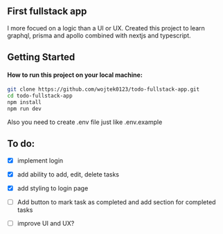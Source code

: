 ## First fullstack app

I more focued on a logic than a UI or UX.
Created this project to learn graphql, prisma and apollo combined with nextjs and typescript.

## Getting Started

#### How to run this project on your local machine:

```bash
git clone https://github.com/wojtek0123/todo-fullstack-app.git
cd todo-fullstack-app
npm install
npm run dev
```

Also you need to create .env file just like .env.example

## To do:

- [x] implement login

- [x] add ability to add, edit, delete tasks

- [x] add styling to login page

- [ ] Add button to mark task as completed and add section for completed tasks

- [ ] improve UI and UX?

